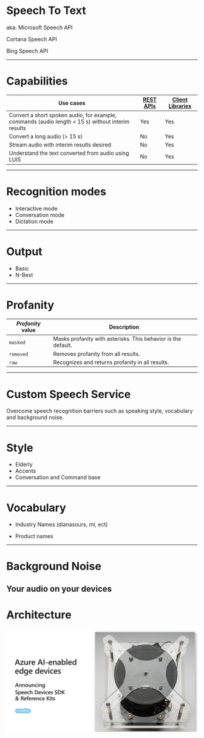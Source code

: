 # Speech To Text

aka:
  Microsoft Speech API

  Cortana Speech API 

  Bing Speech API

---
# Capabilities
| Use cases                                                                                          | [REST APIs] | [Client Libraries] |
|----------------------------------------------------------------------------------------------------|-------------|--------------------|
| Convert a short spoken audio, for example, commands (audio length \< 15 s) without interim results | Yes         | Yes                |
| Convert a long audio (\> 15 s)                                                                     | No          | Yes                |
| Stream audio with interim results desired                                                          | No          | Yes                |
| Understand the text converted from audio using LUIS                                                | No          | Yes                |

[REST APIs]: getstarted/getstartedrest
[Client Libraries]: getstarted/getstartedclientlibraries

---
# Recognition modes

   * Interactive mode
   * Conversation mode
   * Dictation mode

---
# Output
  * Basic
  * N-Best

---
# Profanity

| *Profanity* value | Description                                                   |
|-------------------|---------------------------------------------------------------|
| `masked`          | Masks profanity with asterisks. This behavior is the default. |
| `removed`         | Removes profanity from all results.                           |
| `raw`             | Recognizes and returns profanity in all results.              |

---


# Custom Speech Service

Overcome speech recognition barriers such as speaking style, vocabulary and background noise.

---

# Style
* Elderly
* Accents
* Conversation and Command base

---
# Vocabulary
* Industry Names (dianasours, ml, ect)

* Product names 

---

  

# Background Noise

Your audio on your devices
---

# Architecture

![full](https://github.com/Microshak/MicroNotes/blob/master/Images/Screenshot%20from%202018-05-07%2011-04-47.png?raw=true)


